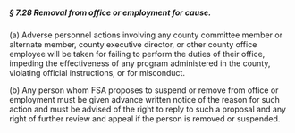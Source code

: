 ##### § 7.28 Removal from office or employment for cause. #####

(a) Adverse personnel actions involving any county committee member or alternate member, county executive director, or other county office employee will be taken for failing to perform the duties of their office, impeding the effectiveness of any program administered in the county, violating official instructions, or for misconduct.

(b) Any person whom FSA proposes to suspend or remove from office or employment must be given advance written notice of the reason for such action and must be advised of the right to reply to such a proposal and any right of further review and appeal if the person is removed or suspended.